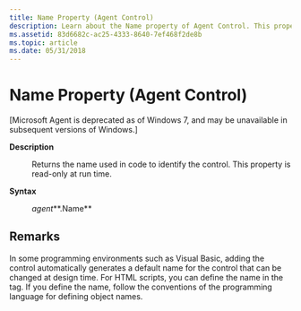 ```yaml
---
title: Name Property (Agent Control)
description: Learn about the Name property of Agent Control. This property is read-only at run time. Microsoft Agent is deprecated as of Windows 7.
ms.assetid: 83d6682c-ac25-4333-8640-7ef468f2de8b
ms.topic: article
ms.date: 05/31/2018
---
```


# Name Property (Agent Control)

\[Microsoft Agent is deprecated as of Windows 7, and may be unavailable in subsequent versions of Windows.\]

<dl> <dt>

<span id="Description"></span><span id="description"></span><span id="DESCRIPTION"></span>**Description**
</dt> <dd>

Returns the name used in code to identify the control. This property is read-only at run time.

</dd> <dt>

<span id="Syntax"></span><span id="syntax"></span><span id="SYNTAX"></span>**Syntax**
</dt> <dd>

*agent***.Name**

</dd> </dl>

## Remarks

In some programming environments such as Visual Basic, adding the control automatically generates a default name for the control that can be changed at design time. For HTML scripts, you can define the name in the <OBJECT> tag. If you define the name, follow the conventions of the programming language for defining object names.

 

 




